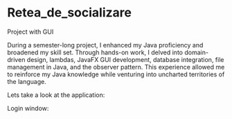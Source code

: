 # Retea_de_socializare

Project with GUI

During a semester-long project, I enhanced my Java proficiency and broadened my skill set. Through hands-on work, I delved into domain-driven design, lambdas, JavaFX GUI development, database integration, file management in Java, and the observer pattern. This experience allowed me to reinforce my Java knowledge while venturing into uncharted territories of the language.

Lets take a look at the application:

Login window:

